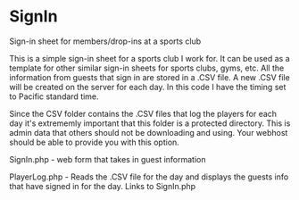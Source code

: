 # SignIn
Sign-in sheet for members/drop-ins at a sports club

This is a simple sign-in sheet for a sports club I work for. It can be used as a template for other similar sign-in sheets for sports clubs, gyms, etc. All the information from guests that sign in are stored in a .CSV file. A new .CSV file will be created on the server for each day. In this code I have the timing set to Pacific standard time.

Since the CSV folder contains the .CSV files that log the players for each day it's extrememly important that this folder is a protected directory. This is admin data that others should not be downloading and using. Your webhost should be able to provide you with this option.

SignIn.php - web form that takes in guest information

PlayerLog.php - Reads the .CSV file for the day and displays the guests info that have signed in for the day. Links to SignIn.php

